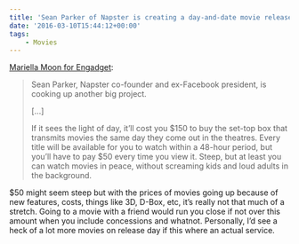 ```yaml
---
title: 'Sean Parker of Napster is creating a day-and-date movie release service'
date: '2016-03-10T15:44:12+00:00'
tags:
    - Movies
---
```


[Mariella Moon for Engadget](https://www.engadget.com/2016-03-10-the-screening-room-movies.html):

> Sean Parker, Napster co-founder and ex-Facebook president, is cooking up another big project.
> 
>  \[…\]
> 
>  If it sees the light of day, it’ll cost you $150 to buy the set-top box that transmits movies the same day they come out in the theatres. Every title will be available for you to watch within a 48-hour period, but you’ll have to pay $50 every time you view it. Steep, but at least you can watch movies in peace, without screaming kids and loud adults in the background.

$50 might seem steep but with the prices of movies going up because of new features, costs, things like 3D, D-Box, etc, it’s really not that much of a stretch. Going to a movie with a friend would run you close if not over this amount when you include concessions and whatnot. Personally, I’d see a heck of a lot more movies on release day if this where an actual service.
